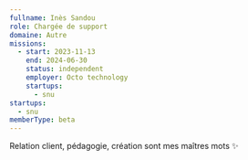 ```yaml
---
fullname: Inès Sandou
role: Chargée de support
domaine: Autre
missions:
  - start: 2023-11-13
    end: 2024-06-30
    status: independent
    employer: Octo technology
    startups:
      - snu
startups:
  - snu
memberType: beta
---
```

Relation client, pédagogie, création sont mes maîtres mots ✨